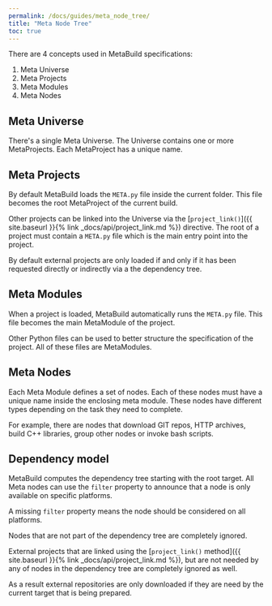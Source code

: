 ```yaml
---
permalink: /docs/guides/meta_node_tree/
title: "Meta Node Tree"
toc: true
---
```


There are 4 concepts used in MetaBuild specifications:

1. Meta Universe
2. Meta Projects
3. Meta Modules
4. Meta Nodes

## Meta Universe

There's a single Meta Universe. The Universe contains one or more MetaProjects. Each MetaProject has a unique name.

## Meta Projects

By default MetaBuild loads the `META.py` file inside the current folder. This file becomes the root MetaProject of the current build.

Other projects can be linked into the Universe via the [`project_link()`]({{ site.baseurl }}{% link _docs/api/project_link.md %}) directive. The root of a project must contain a `META.py` file which is the main entry point into the project.

By default external projects are only loaded if and only if it has been requested directly or indirectly via a the dependency tree.

## Meta Modules

When a project is loaded, MetaBuild automatically runs the `META.py` file. This file becomes the main MetaModule of the project.

Other Python files can be used to better structure the specification of the project. All of these files are MetaModules.

## Meta Nodes

Each Meta Module defines a set of nodes. Each of these nodes must have a unique name inside the enclosing meta module. These nodes have different types depending on the task they need to complete.

For example, there are nodes that download GIT repos, HTTP archives, build C++ libraries, group other nodes or invoke bash scripts.

## Dependency model

MetaBuild computes the dependency tree starting with the root target. All Meta nodes can use the `filter` property to announce that a node is only available on specific platforms.

A missing `filter` property means the node should be considered on all platforms.

Nodes that are not part of the dependency tree are completely ignored.

External projects that are linked using the [`project_link()` method]({{ site.baseurl }}{% link _docs/api/project_link.md %}), but are not needed by any of nodes in the dependency tree are completely ignored as well.

As a result external repositories are only downloaded if they are need by the current target that is being prepared.
